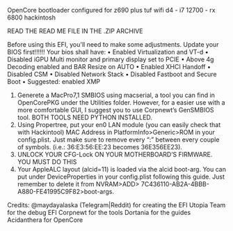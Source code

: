 OpenCore bootloader configured for z690 plus tuf wifi d4 - i7 12700 - rx 6800 hackintosh

READ THE READ ME FILE IN THE .ZIP ARCHIVE

Before using this EFI, you'll need to make some adjustments.
Update your BIOS first!!!!!! Your bios shall have:
•	Enabled Virtualization and VT-d
•	Disabled iGPU Multi monitor and primary display set to PCIE
•	Above 4g Decoding enabled and BAR Resize on AUTO
•	Enabled XHCI Handoff
•	Disabled CSM
•	Disabled Network Stack
•	Disabled Fastboot and Secure Boot
•	Suggested: enabled XMP

1.	Generete a MacPro7,1 SMBIOS using macserial, a tool you can find in OpenCorePKG under the Utilities folder. However, for a easier use with a more comfortable GUI, I suggest you to use Corpnewt’s GenSMBIOS tool.
BOTH TOOLS NEED PYTHON INSTALLED.
2.	Using Propertree, put your en0 LAN module (you can easily check that with Hackintool) MAC Address in PlatformInfo>Generic>ROM in your config.plist. Just make sure to remove every “:” between every couple of symbols. (i.e.: 36:E3:56:EE:23 becomes 36E356EE23).
3.	UNLOCK YOUR CFG-Lock ON YOUR MOTHERBOARD’S FIRMWARE. YOU MUST DO THIS
4.	Your AppleALC layout (alcid=11) is loaded via the alcid boot-arg. You can put under DeviceProperties in your config.plist following this guide. Just remember to delete it from NVRAM>ADD> 7C436110-AB2A-4BBB-A880-FE41995C9F82>boot-args.

Credits:
@maydayalaska (Telegram|Reddit) for creating the EFI
Utopia Team for the debug EFI
Corpnewt for the tools
Dortania for the guides
Acidanthera for OpenCore
